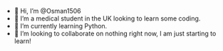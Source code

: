 - 👋 Hi, I’m @Osman1506
- 👀 I’m a medical student in the UK looking to learn some coding.
- 🌱 I’m currently learning Python.
- 💞️ I’m looking to collaborate on nothing right now, I am just starting to learn!

<!---
Osman1506/Osman1506 is a ✨ special ✨ repository because its `README.md` (this file) appears on your GitHub profile.
You can click the Preview link to take a look at your changes.
--->
